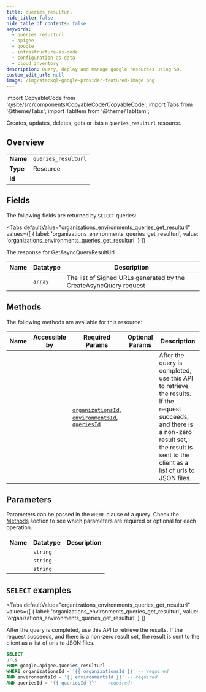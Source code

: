 ```yaml
--- 
title: queries_resulturl
hide_title: false
hide_table_of_contents: false
keywords:
  - queries_resulturl
  - apigee
  - google
  - infrastructure-as-code
  - configuration-as-data
  - cloud inventory
description: Query, deploy and manage google resources using SQL
custom_edit_url: null
image: /img/stackql-google-provider-featured-image.png
---
```


import CopyableCode from '@site/src/components/CopyableCode/CopyableCode';
import Tabs from '@theme/Tabs';
import TabItem from '@theme/TabItem';

Creates, updates, deletes, gets or lists a <code>queries_resulturl</code> resource.

## Overview
<table><tbody>
<tr><td><b>Name</b></td><td><code>queries_resulturl</code></td></tr>
<tr><td><b>Type</b></td><td>Resource</td></tr>
<tr><td><b>Id</b></td><td><CopyableCode code="google.apigee.queries_resulturl" /></td></tr>
</tbody></table>

## Fields

The following fields are returned by `SELECT` queries:

<Tabs
    defaultValue="organizations_environments_queries_get_resulturl"
    values={[
        { label: 'organizations_environments_queries_get_resulturl', value: 'organizations_environments_queries_get_resulturl' }
    ]}
>
<TabItem value="organizations_environments_queries_get_resulturl">

The response for GetAsyncQueryResultUrl

<table>
<thead>
    <tr>
    <th>Name</th>
    <th>Datatype</th>
    <th>Description</th>
    </tr>
</thead>
<tbody>
<tr>
    <td><CopyableCode code="urls" /></td>
    <td><code>array</code></td>
    <td>The list of Signed URLs generated by the CreateAsyncQuery request</td>
</tr>
</tbody>
</table>
</TabItem>
</Tabs>

## Methods

The following methods are available for this resource:

<table>
<thead>
    <tr>
    <th>Name</th>
    <th>Accessible by</th>
    <th>Required Params</th>
    <th>Optional Params</th>
    <th>Description</th>
    </tr>
</thead>
<tbody>
<tr>
    <td><a href="#organizations_environments_queries_get_resulturl"><CopyableCode code="organizations_environments_queries_get_resulturl" /></a></td>
    <td><CopyableCode code="select" /></td>
    <td><a href="#parameter-organizationsId"><code>organizationsId</code></a>, <a href="#parameter-environmentsId"><code>environmentsId</code></a>, <a href="#parameter-queriesId"><code>queriesId</code></a></td>
    <td></td>
    <td>After the query is completed, use this API to retrieve the results. If the request succeeds, and there is a non-zero result set, the result is sent to the client as a list of urls to JSON files.</td>
</tr>
</tbody>
</table>

## Parameters

Parameters can be passed in the `WHERE` clause of a query. Check the [Methods](#methods) section to see which parameters are required or optional for each operation.

<table>
<thead>
    <tr>
    <th>Name</th>
    <th>Datatype</th>
    <th>Description</th>
    </tr>
</thead>
<tbody>
<tr id="parameter-environmentsId">
    <td><CopyableCode code="environmentsId" /></td>
    <td><code>string</code></td>
    <td></td>
</tr>
<tr id="parameter-organizationsId">
    <td><CopyableCode code="organizationsId" /></td>
    <td><code>string</code></td>
    <td></td>
</tr>
<tr id="parameter-queriesId">
    <td><CopyableCode code="queriesId" /></td>
    <td><code>string</code></td>
    <td></td>
</tr>
</tbody>
</table>

## `SELECT` examples

<Tabs
    defaultValue="organizations_environments_queries_get_resulturl"
    values={[
        { label: 'organizations_environments_queries_get_resulturl', value: 'organizations_environments_queries_get_resulturl' }
    ]}
>
<TabItem value="organizations_environments_queries_get_resulturl">

After the query is completed, use this API to retrieve the results. If the request succeeds, and there is a non-zero result set, the result is sent to the client as a list of urls to JSON files.

```sql
SELECT
urls
FROM google.apigee.queries_resulturl
WHERE organizationsId = '{{ organizationsId }}' -- required
AND environmentsId = '{{ environmentsId }}' -- required
AND queriesId = '{{ queriesId }}' -- required;
```
</TabItem>
</Tabs>
